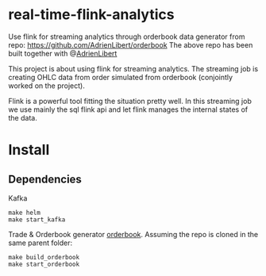 # real-time-flink-analytics
Use flink for streaming analytics through orderbook data generator from repo: https://github.com/AdrienLibert/orderbook
The above repo has been built together with @[AdrienLibert](https://github.com/AdrienLibert)

This project is about using flink for streaming analytics. The streaming job is creating OHLC data from order simulated from orderbook (conjointly worked on the project).

Flink is a powerful tool fitting the situation pretty well. In this streaming job we use mainly the sql flink api and let flink manages the internal states of the data.

# Install

## Dependencies

Kafka
```
make helm
make start_kafka
```


Trade & Orderbook generator [orderbook](https://github.com/AdrienLibert/orderbook). Assuming the repo is cloned in the same parent folder:
```
make build_orderbook
make start_orderbook
```